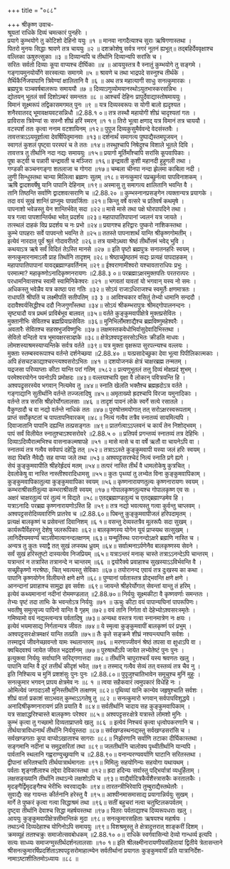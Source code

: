 +++
title = "०८८"

+++
श्रीकृष्ण उवाच-  
श्रूयतां राधिके दिव्यं चमत्कारं पुनर्हरेः ।  
प्रयागे कुम्भयोगे तु कोटिशो देहिनो ययुः ॥१ ॥
मानवा नागदैत्याश्च सुराः ऋषिगणास्तथा ।  
पितरो मुनयः सिद्धाः श्रावणे तत्र चाययुः ॥२ ॥
दशक्रोशेषु सर्वत्र नगरं नूतनं ह्यभूत्॥
तद्बहिर्देववृक्षाश्च वल्लिका ऊषुरुत्सुकाः ॥३ ॥
दिव्यान्यपि च तीर्थानि दिव्यान्यपि सरांसि च ।  
सरितः सर्वतो दिव्याः कूपा वाप्यश्च दीर्घिकाः ॥४ ॥
आययुस्तत्र वै स्नातुं कुम्भयोगे तु सङ्गमे ।  
गङ्गायमुनयोर्योगे सरस्वत्याः समागमे ॥५ ॥
श्रावणे च तथा भाद्रपदे सस्नुश्च तीर्थके ।  
तैर्थिकैर्निजपापानि त्रिवेण्यां क्षालितानि वै ॥६ ॥
अथ तत्र महात्यागी साधुः सनत्कुमारकः ।  
ब्रह्मपुत्रः पञ्चवर्षबालरूपः समाययौ ॥७ ॥
दिव्याऽणुव्योमयानस्थोऽयुतभास्करसन्निभः ।  
द्योतयन् भूतलं सर्वं दिशोऽम्बरं समन्ततः ॥८ ॥
आश्चर्यं देहिनः प्रापुर्देवाद्यास्तोषमाययुः ।  
विमानं सूक्ष्मरूपं तद्विकासमगमत् पुनः ॥९ ॥
यत्र दिव्यस्वरूपः स योगी बालो ह्यदृश्यत ।  
शनैरवातरद् भूमावक्षयवटसन्निधौ ॥2.88.१ ०॥
तत्र तस्थौ महायोगी शीघ्रं चादृश्यतां गतः ।  
प्राविरास त्रिवेण्यां सः सस्नौ शीघ्रं हरिं स्मरन् ॥१ १॥
तिरो भूत्वा क्षणाद् यत्र विमानं तत्र चाययौ ।  
वटस्पर्शं ततः कृत्वा ननाम वटशायिनम् ॥१२॥
पुपूज दिव्यकुसुमैर्ववन्दे वेदसंस्तवैः ।  
तावत्तत्राऽऽययुर्ज्ञात्वा देवर्षिपितृमानवाः ॥१३॥
दर्शनार्थं समागत्य पुष्पाद्यैस्तमपूजयन् ।  
स्वागतं कुशलं पृष्ट्वा परस्परं च ते ततः ॥१४॥
तस्थुश्चापि निषेदुश्च विशाले भूतले दिवि ।  
तावत्तत्र तु तीर्थानि नदा नद्यः समाययुः ॥१५॥
प्रयागो मूर्तिमाँश्चापि सरांसि कूपवापिकाः ।  
पूषा कट्वी च पन्नारी चन्द्रावती च मञ्जिरा ॥१६॥
इन्द्रावती कुशी महानदी हुहूगली तथा ।  
गण्डकी कञ्चनगङ्गा शतलाजा च गोगरा ॥१७॥
चम्बला चीनपा नन्दा झेलमा काबिला नदी ।  
लुणी सिन्धुस्तथा चान्या मिलित्वा ब्रह्मणः सुतम् ॥१८॥
सनत्कुमारं पप्रच्छुर्नत्वा पापविनाशकम् ।  
ऋषिे द्वादशवर्षेषु यानि पापानि देहिनाम् ॥१९॥
अस्मासु तु समागत्य क्षालितानि भवन्ति वै ।  
तानि तिष्ठन्ति सर्वाणि द्वादशवत्सराणि च ॥2.88.२० ॥
कुम्भस्नानप्रसङ्गेन त्यक्तान्यत्र प्रयागके ।  
तदा वयं सुखं शान्तिं प्राप्नुमः पापवर्जिताः ॥२१॥
किन्तु वर्षे वत्सरे च प्रतिवर्षं कथमृषे ।  
पापनाशो भवेन्नस्तु येन शान्तिर्भवेत् सदा ॥२२॥
मासे मासे तथा पक्षे घोरपापदिने तथा ।  
यत्र गत्वा पापशान्तिर्यथा भवेत् प्रदर्शय ॥२३॥
महापापातिपापानां ज्वलनं यत्र जायते ।  
तत्स्थलं दाहकं विप्र प्रदर्शय च नः प्रभो ॥२४॥
प्रयागश्च हरिद्वारः पुष्करो नाशिकस्तथा ।  
कुम्भे पापहराः सर्वे पापवन्तो भवन्ति ते ॥२५॥
ततस्ते पापनाशार्थं यान्ति श्रीकृष्णगोमतीम् ।  
इत्येवं नारदात् पूर्वं श्रुतं गोदावरीतटे ॥२६॥
तत्र यामोऽथवा श्रेष्ठं तीर्थोत्तमं भवेद् भुवि ।  
कथयाऽत्र ऋषे सर्वं विदितं तेऽस्ति मानसे ॥२७ ॥
इति पृष्टो ब्रह्मपुत्रः सनातनहरिः स्वयम् ।  
सनत्कुमारनामाऽसौ प्राह तिर्थानि तादृशम् ॥२८॥
श्रेष्ठाच्छ्रेष्ठतमं सद्यः प्रत्यहं पापदाहकम् ।  
महापापातिपापानां यावद्ब्रह्माण्डवर्तिनाम् ॥२९॥
ईश्वराणामीश्वरो यश्चावताराधिपः प्रभुः ।  
परमात्मा? महाकृष्णोऽनादिकृष्णनरायणः ॥2.88.३ ०॥
परब्रह्माऽक्षरमुक्तपतिः परतरात्परः ।  
परधामनिवासश्च स्वामी स्वामिनिकेश्वरः ॥२१ ॥
भगवतां यावतां यो भगवान् यस्य नो समः ।  
अधिकस्तु भवेन्नैव यत्र काष्ठा परा गतिः ॥३२॥
सोऽयं राजाऽधिराजश्च स्वमूर्तेः क्षणमात्रतः ।  
राधापतिं श्रीपतिं च लक्ष्मीपतिं सतीपतिम् ॥३ ३ ॥
आविश्चकार वसितुं तेभ्यो धामानि सन्ददौ ।  
ददावैश्वर्यसिद्धीश्च ददौ निजगुणाँस्तथा ॥३४॥
सोऽयं श्रीकम्भरापुत्रः श्रीमद्गोपालनन्दनः ।  
सृष्ट्यादौ यत्र प्रथमं प्राविर्बभूव बालवत् ॥३५॥
वर्तते कुङ्कुमवापीक्षेत्रे मुक्तप्रसेवितः ।  
मुक्तानीभिः सेवितश्च ब्रह्मप्रियाप्रसेवितः ॥३६॥
मुनिभिर्लोमशाद्यैश्च ब्रह्मविष्णुमहेश्वरैः ।  
अवतारैः सेवितश्च सहस्रभुजविष्णुभिः ॥३७॥
लक्षमस्तकवेधोभिर्वासुदेवादिभिस्तथा ।  
सेवितो वन्दितो यत्र भूमावक्षरसञ्ज्ञके ॥३८॥
क्षेत्रेऽश्वपट्टसरसोऽभितः क्रीडति माधवः ।  
लोमशस्याश्रमस्याप्यन्तिके सर्वत्र वर्तते ॥३९॥
यत्र मुक्ता वृक्षरूपा सुरपत्न्यश्च वल्लयः ।  
मुक्ताः स्तम्बस्वरूपाश्च वर्तन्ते दर्शनेच्छया ॥2.88.४० ॥
यत्प्रसादेच्छुका देवा भूत्वा पिपीलिकात्मकाः ।  
अपि हंसचटकाद्याश्चरन्त्यश्वसरोऽभितः ॥४१ ॥
दशयोजनकं क्षेत्रं चाक्षरब्रह्म तन्मतम् ।  
यद्रजसा परिव्याप्ताः कीटा यान्ति परां गतिम् ॥५८२॥
प्रत्यणुभूतलं तत्तु दिव्यं मोक्षप्रदं शुभम् ।  
परमेश्वरयोगेन पवनोऽपि प्रमोक्षदः ॥४३॥
वल्लयश्चापि वृक्षा वै लोकान् पवित्रयन्ति हि ।  
अश्वपद्रृसरस्येव भगवान् नित्यमेव तु ॥४४॥
स्नाति खेलति भक्तैश्च ब्रह्मह्रदोऽत्र वर्तते ।  
गङ्गाद्यानि सुतीर्थानि वर्तन्ते तज्जलादिषु ॥४५॥
अमृताख्यो ह्रदश्चापि विरजा यमुनादिकाः ।  
वर्तन्ते तत्र सरसि श्रीहरेर्योगलालसाः ॥४६ ॥
तादृशं पावनं लोके स्वर्गे सत्ये रसातले ।  
वैकुण्ठादौ च वा नद्यो वर्तन्ते नाधिकं ततः ॥४७॥
पुरुषोत्तमयोगात् तत् सरोऽक्षरस्वरूपताम् ।  
प्राप्तं सर्वोकृष्टतां च पापतापनिवारकम् ॥४८॥
नित्यं गत्वैव तत्रैव स्नातव्यं सायमित्यपि ।  
दिवाजातानि पापानि दह्यन्ति तत्प्रसङ्गतः ॥४९॥
प्रातर्गत्वाऽऽप्लवनं च कार्यं तेन निशोद्भवम् ।  
पापं सर्वं विलीयेत स्नातुश्चाऽश्वसरोवरे ॥2.88.५ ० ॥
प्रतिपर्व प्रगन्तव्यं स्नातव्यं तत्र देहिभिः ।  
दिव्याऽदिव्यैरात्मभिश्च वासनाकल्मषापहे ॥५१ ॥
मासे मासे च वा वर्षे ऋतौ वा चायनेऽपि वा ।  
स्नातव्यं तत्र गत्वैव सर्वपापं दहेद्धि तत् ॥५२॥
तत्राऽऽस्ते कुङ्कुमवापी यस्या जलं हरिः स्वयम् ।  
सदा पिबति नैवेद्यैः सह वाप्या जले तथा ॥५३॥
अश्वपट्टसरश्चेदं नित्यं स्नाति प्रगे ह्यगे ।  
सेयं कुङ्कुमवापीति श्रीहरेर्हृदयं मतम् ॥५४॥
तत्परं नास्ति तीर्थं वै धामलोकेषु कुत्रचित् ।  
देवलोकेषु वा नास्ति नास्तीश्वरादिधामसु ॥५५॥
कुतः पृथ्व्यां तु लभ्येत विना कुङ्कुमवापिकाम् ।  
कुङ्कुमवापिकातुल्या कुङ्कुमवापिका स्वयम् ॥५६॥
कृष्णनारायणतुल्यः कृष्णनारायणः स्वयम् ।  
कम्भराश्रीसतीतुल्या कम्भराश्रीसती स्वयम् ॥१७॥
गोपालकृष्णतुल्यश्च गोपालकृष्ण एव सः ।  
अक्षरं चाक्षरतुल्यं परं तुल्यं न विद्यते ॥५८॥
एतद्ब्रह्माण्डतुल्यं च एतद्ब्रह्माण्डमेव हि ।  
यत्राऽनादिः परब्रह्म कृष्णनारायणोऽस्ति हि ॥५९॥
तत्र नद्यो भवत्यस्तु गत्वा कुर्वन्तु चाप्लवम् ।  
अश्वपट्टसरोदिव्यवारिणि प्रातरेव च ॥2.88.६०॥
पिबन्तु कुङ्कुमवापीजलं हरिपदामृतम् ।  
प्रत्यक्षं बालकृष्णं च प्रसेवन्तां दिवानिशम् ॥६ १॥
वसन्तु देव्यस्तत्रैव मूलरूपैः सदा सुखम् ।  
कार्यरूपैर्विहरन्तु देशेषु जलरूपिकाः ॥६२॥
बालकृष्णस्य योगेन यूयं प्राप्स्यथ सत्सुखम् ।  
लानिर्देश्यमवर्ण्यं चाऽसीमात्यानन्दलक्षणम् ॥६३॥
यन्मूर्तिस्थः परानन्दोऽक्षरे ब्रह्मणि नास्ति च ।  
अन्यत्र तु कुतः स्याद्वै तत् सुखं लप्स्यथ ध्रुवम् ॥६४॥
सर्वात्मनाऽर्पणेनैव बालकृष्णस्य सेवने ।  
सर्वं सुखं हरिस्तुष्टो दास्यत्येव निजप्रियम् ॥६५॥
यत्राऽन्तरं मनाक् चास्ते तत्राऽऽनन्देऽपि चान्तरम् ।  
यत्रान्तरं न तत्रास्ति तत्रानन्दे न चान्तरम् ॥६६ ॥
द्वयोरैक्ये प्रवाहाश्च सुखस्याऽऽविर्भवन्ति वै ।  
सच्छ्रीकृष्णो नरश्रेष्ठः, चित् भवत्यस्तु सेविकाः ॥६७॥
तयोरानन्द एवायं तत्र दुःखस्य का कथा ।  
पापानि कृष्णयोगेन विलीयन्ते क्षणे क्षणे ॥६८॥
पुण्यानां पर्वतास्तत्र प्रोद्भवन्ति क्षणे क्षणे ।  
आनन्दानां प्रवाहाश्च सामुद्रा इव सर्वशः ॥६९॥
जायन्ते श्रीहरेर्योगात् सेवन्तां यान्तु तं हरिम् ।  
इत्येवं कथ्यमानानां नदीनां रोममण्डलात् ॥2.88.७०॥
निर्ययुः सूक्ष्मकीटा वै कृष्णवर्णाः समन्ततः ।  
तेभ्यः पृष्टं तदा ताभिः के भवन्तोऽत्र निर्ययुः ॥७१ ॥
ऊचुः कीटा वयं पापान्यघिनां पापरूपिणः।  
भवतीषु समुत्सृज्य पापिनो यान्ति वै गृहम् ॥७२॥
वयं तानि निर्गता वो देहेभ्योऽश्वसरःस्मृतेः ।  
गमिष्यामो वयं नद्यस्त्वन्यत्र पर्वतादिषु ॥७३॥
अन्यथा वस्तत्र गत्वा स्नानमात्रेण नः क्षयः ।  
इत्येवं भयमासाद्य निर्गतान्यत्र जीवतः ॥७४॥
ये स्मृत्वा कुङ्कुमवापीं बालकृष्णं परं प्रभुम् ।  
अश्वपट्टसरःक्षेत्रमक्षरं यान्ति तत्प्रति ॥७५॥
तैः कृते सङ्क्रमे शीघ्रं नश्यन्त्यघानि सर्वशः ।  
तस्माद्वयं जीवनेच्छावन्तो यामः स्थलान्तरम् ॥७६ ॥
मरणाज्जीवनं श्रेष्ठं तपसा वा क्षुधाऽपि वा ।  
क्वचिदवश्यं जायेत जीवत भद्रदर्शनम् ॥७७॥
पुरुषार्थोऽपि जायेत लभ्येतेष्टं पुनः पुनः ।  
इत्युक्त्वा निर्ययुः सर्वाघानि सरिद्गणात्तदा ॥७८॥
तीर्थानि चापुराश्चर्यं यस्य श्रवणतः खलु ।  
पापानि यान्ति वै दूरं तत्तीर्थं कीदृशं भवेत् ॥७९॥
तस्माद् गत्वैव सेव्यं तत् वस्तव्यं तत्र चैव नु ।  
इति निश्चित्य च मुनिं प्रशशंसुः पुनः पुनः ॥2.88.८०॥
पुपूजुश्चातिभावेन समूचुश्च मुनिं मुहुः ।  
सनत्कुमार भगवन् प्रापय क्षेत्रमेव नः ॥८ १ ॥
त्वया सहैकवारं त्वमुपकारं विधेहि नः ।  
ओमित्येवं जगादाऽसौ मुनिस्तीर्थानि तत्क्षणम् ॥८२॥
पृथिव्यां यानि कान्येव जहृषुश्चाति सर्वशः ।  
शीघ्रं वार्ता प्रकाशं साऽभवत् कुम्भाऽऽगतेषु तु ॥८२ ॥
सनत्कुमारो भगवान् सर्वपापविशुद्धये ।  
अनादिश्रीकृष्णनारायणं प्रति प्रयाति वै ॥८४॥
सर्वतीर्थानि चादाय सह कुङ्कुमवापिकाम् ।  
यत्र साक्षाद्धरिश्चास्ते बालकृष्णः परेश्वर ॥८५॥
अश्वपट्टसरःक्षेत्रे यत्रास्ते लोमशो मुनिः ।  
कुम्भं कृत्वा तु गच्छामो दिव्यताप्राप्तये खलु ॥८६ ॥
इत्येवं निश्चयं कृत्वा धृत्वोपकरणानि च ।  
तीर्थयात्राविधानार्थं तीर्थानि निर्ययुस्तदा ॥८७॥
सर्वखण्डस्थनद्यस्तु सर्वखण्डसरांसि च ।  
सर्वखण्डगताः कूपा वाप्योऽखाताश्च सागराः ॥८८॥
निर्झरणानि सर्वाणि तटाका दीर्घिकास्तथा ।  
सङ्गमानि नदीनां च समुद्रसरितां तथा ॥८९॥
जलतीर्थानि चालोक्य पृथ्वीतीर्थानि यान्यपि ।  
पार्वतानि स्थलानि गह्वराण्युच्छ्रयाणि च ॥2.88.९०॥
वनान्यरण्यवर्याणि घाटानि सरितस्तथा ।  
द्वीपानां सरितश्चापि तीर्थयात्रार्थमागताः ॥९१॥
मिमिलुः सहयोगिन्यः सहयोगा यथायथम् ।  
पर्वताः शृङ्गशैलाश्च तद्देवा देविकास्तथा ॥१२॥
ह्रदा हदिन्यः सर्वास्तु पद्भिर्यात्रां व्यधुर्हिताम् ।  
लक्षसङ्ख्यानि तीर्थानि तथाऽन्ये लक्षशोऽपि च ॥९३॥
वाद्यैर्वादित्रकैर्वंशैस्त्रासकैः करतालकैः ।  
मृदङ्गैर्द्विमृदङ्गैश्च भेरीभिः स्वरवाद्यकैः ॥९४॥
तारतन्त्रीभिरेवापि तुम्बुराद्यैस्तथेतरैः ।  
सुवाद्यैः सह गायन्तः कीर्तनानि हरेस्तु वै ॥९५॥
आश्वीनमासमासाद्य प्रयागान्निर्ययुः सुखम् ।  
मार्गे ते पुष्करं कृत्वा गत्वा सिद्धाश्रमं तथा ॥९६॥
सतीं बहुचरां नत्वा चतुष्टिलकपर्वतम् ।  
दृष्ट्वा तीर्थानि देवाश्च सिद्धा महर्षयस्तथा ॥९७॥
पितरः पर्वताद्याश्च दिव्यरूपधराः खलु ।  
आययुः कुङ्कुमवापीक्षेत्रसीमान्तिकं मुदा ॥९८॥
सनत्कुमारसहिताः ऋषयश्च महार्षयः ।  
तथाऽन्ये दिव्यदेहाश्च योगिनोऽपि समाययुः ॥९९॥
विशश्रमुस्तु ते क्षेत्रादुत्तरात् शाङ्करीं दिशम् ।  
क्रमव्यूहं ततश्चक्रुः समाजोत्सवबोधकम् ॥2.88.१० ०॥
राधिके स्वर्गवासिन्यो देव्यो गान्धर्व्य इत्यपि ।  
सत्यः साध्व्यः समाजग्मुस्तीर्थदर्शनलालसाः ॥१० १॥
इति श्रीलक्ष्मीनारायणीयसंहितायां द्वितीये त्रेतासन्ताने श्रीसनत्कुमारर्षिप्रदर्शिताऽश्वपट्टसरोमाहात्म्येन सर्वतीर्थानां प्रयागतः कुङ्कुमवापीं प्रति यात्रानिर्देश-  
नामाऽष्टाशीतितमोऽध्यायः ॥८८ ॥
    
